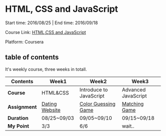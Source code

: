 # HTML, CSS and JavaScript

Start time: 2016/08/25 | End time: 2016/09/18

Course Link: [HTML,CSS and JavaScript](https://www.coursera.org/learn/html-css-javascript/)

Platform: Coursera

## table of contents

It's weekly course, three weeks in totall.

| Contents       | Week1               | Week2                   | Week3               |
| -------------- | ------------------- | ----------------------- | ------------------- |
| **Course**     | HTML&CSS            | Introduce to JavaScript | Advanced JavaScript |
| **Assignment** | [Dating Website][1] | [Color Guessing Game][2]|[Matching Game][3]   |
| **Duration**   | 08/25~09/03         | 09/05~09/10             | 09/15~09/18         |
| **My Point**   | 3/3                 | 6/6                     | wait..              |

[1]: https://github.com/bessiepen/Online-Course-Assignments/blob/master/HTML-CSS-JavaScript/1-dating-website/README.md
[2]: https://github.com/bessiepen/Online-Course-Assignments/blob/master/HTML-CSS-JavaScript/2-color-guessing-game/README.md
[3]: https://github.com/bessiepen/Online-Course-Assignments/blob/master/HTML-CSS-JavaScript/3-matching-game/README.md
